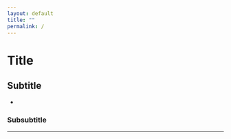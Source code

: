 ```yaml
---
layout: default
title: ""
permalink: /
---
```


# Title

## Subtitle

- [](/MDR_Guideline//md_sites/do_pms.html)


### Subsubtitle


---


